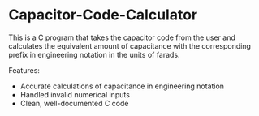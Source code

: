 # Capacitor-Code-Calculator
This is a C program that takes the capacitor code from the user and calculates the equivalent amount of capacitance with the corresponding prefix in engineering notation in the units of farads.

Features:
- Accurate calculations of capacitance in engineering notation
- Handled invalid numerical inputs
- Clean, well-documented C code
